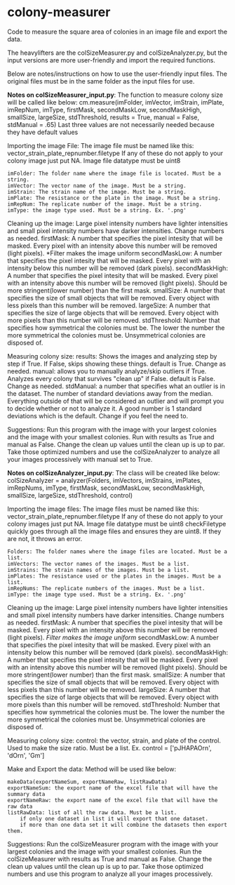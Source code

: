 # colony-measurer
Code to measure the square area of colonies in an image file and export the data.

The heavylifters are the colSizeMeasurer.py and colSizeAnalyzer.py, but the input versions are more user-friendly and import the required functions.

Below are notes/instructions on how to use the user-friendly input files. The original files must be in the same folder as the input files for use.

**Notes on colSizeMeasurer_input.py**:
The function to measure colony size will be called like below:
cm.measure(imFolder, imVector, imStrain, imPlate, imRepNum, imType, firstMask, secondMaskLow, secondMaskHigh, smallSize, largeSize, stdThreshold, results = True, manual = False, stdManual = .65)
Last three values are not necessarily needed because they have default values

Importing the image File:
    The image file must be named like this: vector_strain_plate_repnumber.filetype
    If any of these do not apply to your colony image just put NA.
    Image file datatype must be uint8

    imFolder: The folder name where the image file is located. Must be a string.
    imVector: The vector name of the image. Must be a string.
    imStrain: The strain name of the image. Must be a string.
    imPlate: The resistance or the plate in the image. Must be a string.
    imRepNum: The replicate number of the image. Must be a string.
    imType: the image type used. Must be a string. Ex. '.png'

Cleaning up the image:
    Large pixel intensity numbers have lighter intensities and small pixel intensity numbers have darker intensities. Change numbers as needed.
    firstMask: A number that specifies the pixel intesity that will be masked. Every pixel with an intensity above this number will be removed (light pixels).
    *Filter makes the image uniform
    secondMaskLow: A number that specifies the pixel intesity that will be masked. Every pixel with an intensity below this number will be removed (dark pixels).
    secondMaskHigh: A number that specifies the pixel intesity that will be masked. Every pixel with an intensity above this number will be removed (light pixels).
        Should be more stringent(lower number) than the first mask.
    smallSize: A number that specifies the size of small objects that will be removed. Every object with less pixels than this number will be removed.
    largeSize: A number that specifies the size of large objects that will be removed. Every object with more pixels than this number will be removed.
    stdThreshold: Number that specifies how symmetrical the colonies must be. The lower the number the more symmetrical the colonies must be.
        Unsymmetrical colonies are disposed of.

Measuring colony size:
    results: Shows the images and analyzing step by step if True. If False, skips showing these things.
        default is True. Change as needed.
    manual: allows you to manually analyze/skip outliers if True. Analyzes every colony that survives "clean up" if False.
        default is False. Change as needed.
    stdManual: a number that specifies what an outlier is in the dataset. The number of standard deviations away from the median.
        Everything outside of that will be considered an outlier and will prompt you to decide whether or not to analyze it.
        A good number is 1 standard deviations which is the default. Change if you feel the need to.

Suggestions:
        Run this program with the image with your largest colonies and the image with your smallest colonies.
        Run with results as True and manual as False.
        Change the clean up values until the clean up is up to par.
        Take those optimized numbers and use the colSizeAnalyzer to analyze all your images processively with manual set to True.

**Notes on colSizeAnalyzer_input.py**:
The class will be created like below:
colSizeAnalyzer = analyzer(Folders, imVectors, imStrains, imPlates, imRepNums, imType, firstMask, secondMaskLow, secondMaskHigh, smallSize, largeSize, stdThreshold, control)

Importing the image files:
    The image files must be named like this: vector_strain_plate_repnumber.filetype
    If any of these do not apply to your colony images just put NA.
    Image file datatype must be uint8
    checkFiletype quickly goes through all the image files and ensures they are uint8. If they are not, it throws an error.

    Folders: The folder names where the image files are located. Must be a list.
    imVectors: The vector names of the images. Must be a list.
    imStrains: The strain names of the images. Must be a list.
    imPlates: The resistance used or the plates in the images. Must be a list.
    imRepNums: The replicate numbers of the images. Must be a list.
    imType: the image type used. Must be a string. Ex. '.png'

Cleaning up the image:
    Large pixel intensity numbers have lighter intensities and small pixel intensity numbers have darker intensities. Change numbers as needed.
    firstMask: A number that specifies the pixel intesity that will be masked. Every pixel with an intensity above this number will be removed (light pixels).
    *Filter makes the image uniform*
    secondMaskLow: A number that specifies the pixel intesity that will be masked. Every pixel with an intensity below this number will be removed (dark pixels).
    secondMaskHigh: A number that specifies the pixel intesity that will be masked. Every pixel with an intensity above this number will be removed (light pixels).
        Should be more stringent(lower number) than the first mask.
    smallSize: A number that specifies the size of small objects that will be removed. Every object with less pixels than this number will be removed.
    largeSize: A number that specifies the size of large objects that will be removed. Every object with more pixels than this number will be removed.
    stdThreshold: Number that specifies how symmetrical the colonies must be. The lower the number the more symmetrical the colonies must be.
        Unsymmetrical colonies are disposed of.

Measuring colony size:
    control: the vector, strain, and plate of the control. Used to make the size ratio. Must be a list.
    Ex. control = ['pJHAPAOrn', 'dOrn', 'Gm']

Make and Export the data:
    Method will be used like below:
    
    makeData(exportNameSum, exportNameRaw, listRawData)
    exportNameSum: the export name of the excel file that will have the summary data
    exportNameRaw: the export name of the excel file that will have the raw data
    listRawData: list of all the raw data. Must be a list.
        if only one dataset in list it will export that one dataset.
        if more than one data set it will combine the datasets then export them.

Suggestions:
        Run the colSizeMeasurer program with the image with your largest colonies and the image with your smallest colonies.
        Run the colSizeMeasurer with results as True and manual as False.
        Change the clean up values until the clean up is up to par.
        Take those optimized numbers and use this program to analyze all your images processively.
